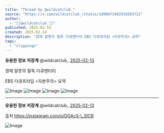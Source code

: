 ```yaml
---
title: "Thread by @wildcatclub_"
source: "https://x.com/wildcatclub_/status/1890073402918203722"
author:
  - "[[@wildcatclub_]]"
published: 2025-02-14
created: 2025-02-14
description: "경제 알못의 필독 다큐멘터리 EBS 다큐프라임 <자본주의> 요약"
tags:
  - "clippings"
---
```

**유용한 정보 저장계** @wildcatclub\_ [2025-02-13](https://x.com/wildcatclub_/status/1890073402918203722)

경제 알못의 필독 다큐멘터리

EBS 다큐프라임 <자본주의> 요약

![Image](https://pbs.twimg.com/media/GjrjvfwawAAx1cI?format=jpg&name=large) ![Image](https://pbs.twimg.com/media/GjrjvknaoAAsLYD?format=jpg&name=large) ![Image](https://pbs.twimg.com/media/GjrjvgVbwAAxjdU?format=jpg&name=large) ![Image](https://pbs.twimg.com/media/GjrjvhaacAMoPAi?format=jpg&name=large)

---

**유용한 정보 저장계** @wildcatclub\_ [2025-02-13](https://x.com/wildcatclub_/status/1890073569696313398)

출처 https://instagram.com/p/DGAcS-\_SICB

![Image](https://pbs.twimg.com/media/Gjrj5S_bsAAcOiS?format=jpg&name=large)